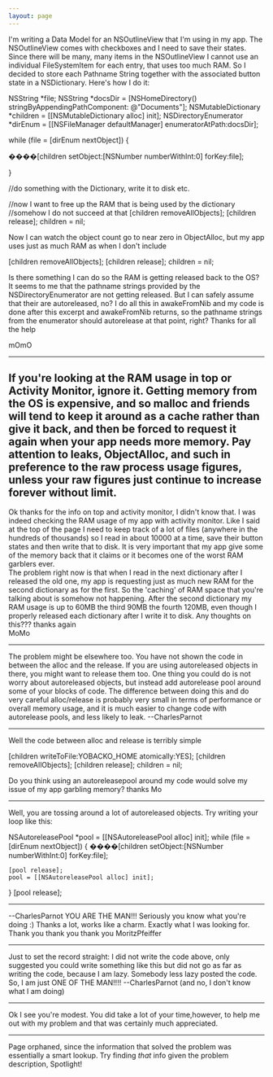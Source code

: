 ```yaml
---
layout: page
---
```


I'm writing a Data Model for an NSOutlineView that I'm using in my app.  The NSOutlineView comes with checkboxes and I need to save their states.  Since there will be many, many items in the NSOutlineView I cannot use an individual FileSystemItem for each entry, that uses too much RAM.  So I decided to store each Pathname String together with the associated button state in a NSDictionary. Here's how I do it:

    
NSString *file;
NSString *docsDir = [NSHomeDirectory() stringByAppendingPathComponent:  @"Documents"];
NSMutableDictionary *children = [[NSMutableDictionary alloc] init];
NSDirectoryEnumerator *dirEnum =
	[[NSFileManager defaultManager] enumeratorAtPath:docsDir];

while (file = [dirEnum nextObject]) {

����[children setObject:[NSNumber numberWithInt:0] forKey:file];

}

//do something with the Dictionary, write it to disk etc.

//now I want to free up the RAM that is being used by the dictionary
//somehow I do not succeed at that
[children removeAllObjects];
[children release];
children = nil;


Now I can watch the object count go to near zero in ObjectAlloc, but my app uses just as much RAM as when I don't include
    
[children removeAllObjects];
[children release];
children = nil;


Is there something I can do so the RAM is getting released back to the OS?
It seems to me that the pathname strings provided by the NSDirectoryEnumerator are not getting released.  But I can safely assume that their are autoreleased, no? 
I do all this in awakeFromNib and my code is done after this excerpt and awakeFromNib returns, so the pathname strings from the enumerator should autorelease at that point, right?
Thanks for all the help

mOmO

----
If you're looking at the RAM usage in top or Activity Monitor, ignore it. Getting memory from the OS is expensive, and so malloc and friends will tend to keep it around as a cache rather than give it back, and then be forced to request it again when your app needs more memory. Pay attention to leaks, ObjectAlloc, and such in preference to the raw process usage figures, unless your raw figures just continue to increase forever without limit.
----

Ok thanks for the info on top and activity monitor, I didn't know that.  I was indeed checking the RAM usage of my app with activity monitor.  Like I said at the top of the page I need to keep track of a lot of files (anywhere in the hundreds of thousands) so I read in about 10000 at a time, save their button states and then write that to disk.  It is very important that my app give some of the memory back that it claims or it becomes one of the worst RAM garblers ever.  
The problem right now is that when I read in the next dictionary after I released the old one, my app is requesting just as much new RAM for the second dictionary as for the first.  So the 'caching' of RAM space that you're talking about is somehow not happening. After the second dictionary my RAM usage is up to 60MB the third 90MB the fourth 120MB, even though I properly released each dictionary after I write it to disk.  Any thoughts on this???
thanks again  
MoMo

----
The problem might be elsewhere too. You have not shown the code in between the alloc and the release. If you are using autoreleased objects in there, you might want to release them too. One thing you could do is not worry about autoreleased objects, but instead add autorelease pool around some of your blocks of code. The difference between doing this and do very careful alloc/release is probably very small in terms of performance or overall memory usage, and it is much easier to change code with autorelease pools, and less likely to leak. --CharlesParnot

----
Well the code between alloc and release is terribly simple

    
[children writeToFile:YOBACKO_HOME atomically:YES];
[children removeAllObjects];
[children release];
children = nil;

Do you think using an autoreleasepool around my code would solve my issue of my app garbling memory?
thanks
Mo

----
Well, you are tossing around a lot of autoreleased objects. Try writing your loop like this:

    
NSAutoreleasePool *pool = [[NSAutoreleasePool alloc] init];
while (file = [dirEnum nextObject]) {
����[children setObject:[NSNumber numberWithInt:0] forKey:file];

    [pool release];
    pool = [[NSAutoreleasePool alloc] init];
}
[pool release];


----
 --CharlesParnot YOU ARE THE MAN!!!  Seriously you know what you're doing :)
Thanks a lot, works like a charm. Exactly what I was looking for. 
Thank you thank you thank you
MoritzPfeiffer

----
Just to set the record straight: I did not write the code above, only suggested you could write something like this  but did not go as far as writing the code, because I am lazy. Somebody less lazy posted the code. So, I am just ONE OF THE MAN!!!! --CharlesParnot (and no, I don't know what I am doing)

----
Ok I see you're modest.  You did take a lot of your time,however, to help me out with my problem and that was certainly much appreciated.

----
Page orphaned, since the information that solved the problem was essentially a smart lookup. Try finding *that* info given the problem description, Spotlight!
